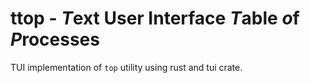 # ttop - *T*ext User Interface *T*able *o*f *P*rocesses
TUI implementation of `top` utility using rust and tui crate.
